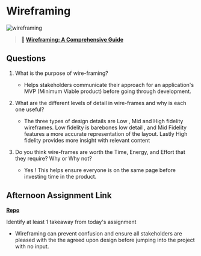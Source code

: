# Wireframing

![wireframing](https://bcw.blob.core.windows.net/public/img/courses/2293087935019893)

> **📖 [Wireframing: A Comprehensive Guide](https://codeworksacademy.com/fs-student-guide/resources/wk1/06-Wireframing)**

## Questions

1. What is the purpose of wire-framing? 
    + Helps stakeholders communicate their approach for an application's MVP (Minimum Viable product) before going through development. 

2. What are the different levels of detail in wire-frames and why is each one useful?
    + The three types of design details are Low , Mid and High fidelity wireframes. Low fidelity is barebones low detail , and Mid Fidelity features a more accurate representation of the layout. Lastly High fidelity  provides more insight with relevant content 
3. Do you think wire-frames are worth the Time, Energy, and Effort that they require? Why or Why not?
    + Yes ! This helps ensure everyone is on the same page before investing time in the product. 

## Afternoon Assignment Link

**[Repo](https://github.com/gp3r3z/<ASSIGNMENT_REPO>)**

Identify at least 1 takeaway from today's assignment
 + Wireframing can prevent confusion and ensure all stakeholders are pleased with the the agreed upon design before jumping into the project with no input. 